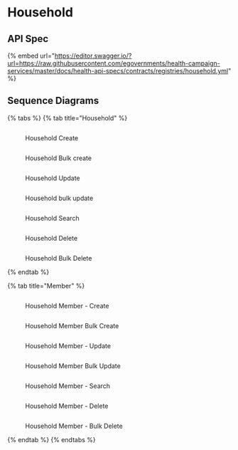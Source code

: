 # Household

## API Spec

{% embed url="https://editor.swagger.io/?url=https://raw.githubusercontent.com/egovernments/health-campaign-services/master/docs/health-api-specs/contracts/registries/household.yml" %}

## Sequence Diagrams

{% tabs %}
{% tab title="Household" %}
<figure><img src="../../../.gitbook/assets/create-Household.svg" alt=""><figcaption><p>Household Create</p></figcaption></figure>

<figure><img src="../../../.gitbook/assets/bulk_create-Household.svg" alt=""><figcaption><p>Household Bulk create</p></figcaption></figure>

<figure><img src="../../../.gitbook/assets/update-Household.svg" alt=""><figcaption><p>Household Update</p></figcaption></figure>

<figure><img src="../../../.gitbook/assets/bulk_update-Household.svg" alt=""><figcaption><p>Household bulk update</p></figcaption></figure>

<figure><img src="../../../.gitbook/assets/household_search.svg" alt=""><figcaption><p>Household Search</p></figcaption></figure>

<figure><img src="../../../.gitbook/assets/delete-Household.svg" alt=""><figcaption><p>Household Delete</p></figcaption></figure>

<figure><img src="../../../.gitbook/assets/bulk_delete-Household.svg" alt=""><figcaption><p>Household Bulk Delete</p></figcaption></figure>
{% endtab %}

{% tab title="Member" %}
<figure><img src="../../../.gitbook/assets/household_member_create.svg" alt=""><figcaption><p>Household Member - Create</p></figcaption></figure>

<figure><img src="../../../.gitbook/assets/bulk_create-Household_Member.svg" alt=""><figcaption><p>Household Member Bulk Create</p></figcaption></figure>

<figure><img src="../../../.gitbook/assets/household_member_update.svg" alt=""><figcaption><p>Household Member - Update</p></figcaption></figure>

<figure><img src="../../../.gitbook/assets/bulk_update-Household_Member.svg" alt=""><figcaption><p>Household Member Bulk Update</p></figcaption></figure>

<figure><img src="../../../.gitbook/assets/household_member_search.svg" alt=""><figcaption><p>Household Member - Search</p></figcaption></figure>

<figure><img src="../../../.gitbook/assets/delete-Household_Member.svg" alt=""><figcaption><p>Household Member - Delete</p></figcaption></figure>

<figure><img src="../../../.gitbook/assets/bulk_delete-Household_Member (1).png" alt=""><figcaption><p>Household Member - Bulk Delete</p></figcaption></figure>
{% endtab %}
{% endtabs %}
